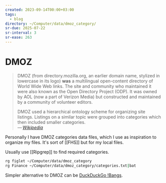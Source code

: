 ```yaml
---
created: 2023-09-14T00:00+03:00
tags:
  - blog
directory: ~/Computer/data/dmoz_category/
sr-due: 2025-07-22
sr-interval: 3
sr-ease: 263
---
```


# DMOZ

> DMOZ (from directory.mozilla.org, an earlier domain name, stylized in
> lowercase in its logo) **was** a multilingual open-content directory of World
> Wide Web links. The site and community who maintained it were also known as
> the Open Directory Project (ODP). It was owned by AOL (now a part of Verizon
> Media) but constructed and maintained by a community of volunteer editors.
>
> DMOZ used a hierarchical ontology scheme for organizing site listings.
> Listings on a similar topic were grouped into categories which then included
> smaller categories.\
> — <cite>[Wikipedia](https://en.wikipedia.org/wiki/DMOZ)</cite>

Personally I have DMOZ categories data files, which I use as inspiration to
organize my files. It's sort of [[FHS]] but for my local files.

Usually use [[Ripgrep]] to find required categories.

```sh
rg figlet ~/Computer/data/dmoz_category
rg Finance ~/Computer/data/dmoz_category/categories.txt|bat
```

Simpler alternative to DMOZ can be
[DuckDuckGo !Bangs](https://duckduckgo.com/bangs).

